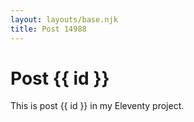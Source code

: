 ```yaml
---
layout: layouts/base.njk
title: Post 14988
---
```


# Post {{ id }}

This is post {{ id }} in my Eleventy project.
